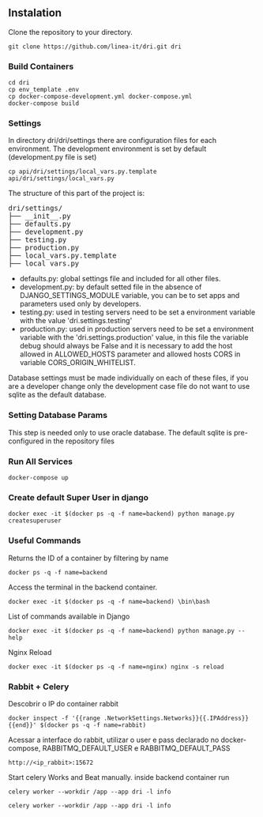 
## Instalation 

Clone the repository to your directory.
```
git clone https://github.com/linea-it/dri.git dri

```

### Build Containers

```
cd dri
cp env_template .env
cp docker-compose-development.yml docker-compose.yml
docker-compose build
```

### Settings

In directory dri/dri/settings there are configuration files for each environment.
The development environment is set by default (development.py file is set)

```
cp api/dri/settings/local_vars.py.template api/dri/settings/local_vars.py
```
The structure of this part of the project is:
<pre>
dri/settings/
├── __init__.py
├── defaults.py
├── development.py
├── testing.py
├── production.py
├── local_vars.py.template
├── local_vars.py
</pre>

- defaults.py: global settings file and included for all other files.
- development.py: by default setted file in the absence of DJANGO_SETTINGS_MODULE variable, you can be to set apps and parameters used only by developers.
- testing.py: used in testing servers need to be set a environment variable with the value 'dri.settings.testing'
- production.py: used in production servers need to be set a environment variable with the 'dri.settings.production' value,
 in this file the variable debug should always be False and it is necessary to add the host allowed in ALLOWED_HOSTS
 parameter and allowed hosts CORS in variable CORS_ORIGIN_WHITELIST.

Database settings must be made individually on each of these files,
if you are a developer change only the development case file do not want to use sqlite as the default database.

### Setting Database Params

This step is needed only to use oracle database. The default sqlite is pre-configured in the repository files

### Run All Services
```
docker-compose up

```

### Create default Super User in django

```
docker exec -it $(docker ps -q -f name=backend) python manage.py createsuperuser
```

### Useful Commands

Returns the ID of a container by filtering by name
```
docker ps -q -f name=backend
```

Access the terminal in the backend container.
```
docker exec -it $(docker ps -q -f name=backend) \bin\bash
```

List of commands available in Django
```
docker exec -it $(docker ps -q -f name=backend) python manage.py --help
```

Nginx Reload
```
docker exec -it $(docker ps -q -f name=nginx) nginx -s reload
```


### Rabbit + Celery
Descobrir o IP do container rabbit
```
docker inspect -f '{{range .NetworkSettings.Networks}}{{.IPAddress}}{{end}}' $(docker ps -q -f name=rabbit)
```
Acessar a interface do rabbit, utilizar o user e pass declarado no docker-compose, RABBITMQ_DEFAULT_USER e RABBITMQ_DEFAULT_PASS
```
http://<ip_rabbit>:15672
```

Start celery Works and Beat manually. inside backend container run 
```
celery worker --workdir /app --app dri -l info

celery worker --workdir /app --app dri -l info
```
